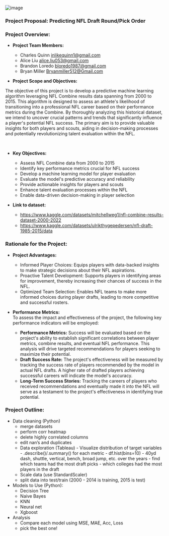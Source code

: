 ![image](https://github.com/CharlesQuinn1/project_4_fantasy_football/assets/128498023/94db26c1-e664-4ba2-a028-62e958fb35bd)


### Project Proposal: Predicting NFL Draft Round/Pick Order

### Project Overview:
*	<b>Project Team Members:</b>
    -	Charles Quinn inlikequinn1@gmail.com 
    -	Alice Liu alice.liu053@gmail.com 
    -	Brandon Loredo  bloredo1987@gmail.com  
    -	Bryan Miller Bryanmiller512@Gmail.com 

*	<b>Project Scope and Objectives:</b><br>
<p>The objective of this project is to develop a predictive machine learning algorithm leveraging NFL Combine results data spanning from 2000 to 2015. This algorithm is designed to assess an athlete's likelihood of transitioning into a professional NFL career based on their performance metrics during the Combine. By thoroughly analyzing this historical dataset, we intend to uncover crucial patterns and trends that significantly influence a player's potential NFL success. The primary aim is to provide valuable insights for both players and scouts, aiding in decision-making processes and potentially revolutionizing talent evaluation within the NFL.</p><br>

*	<b>Key Objectives:</b>
    -	Assess NFL Combine data from 2000 to 2015
    -	Identify key performance metrics crucial for NFL success
    -	Develop a machine learning model for player evaluation
    -	Evaluate the model's predictive accuracy and reliability
    -	Provide actionable insights for players and scouts
    -	Enhance talent evaluation processes within the NFL
    -	Enable data-driven decision-making in player selection

*	<b>Link to dataset:</b>
    -	https://www.kaggle.com/datasets/mitchellweg1/nfl-combine-results-dataset-2000-2022 
    -	https://www.kaggle.com/datasets/ulrikthygepedersen/nfl-draft-1985-2015/data

### Rationale for the Project:
* 	<b>Project Advantages:</b>
    -	Informed Player Choices: Equips players with data-backed insights to make strategic decisions about their NFL aspirations.
    -	Proactive Talent Development: Supports players in identifying areas for improvement, thereby increasing their chances of success in the NFL.
    -	Optimized Team Selection: Enables NFL teams to make more informed choices during player drafts, leading to more competitive and successful rosters.

*	<b>Performance Metrics:</b><br>
    To assess the impact and effectiveness of the project, the following key performance indicators will be employed:
    -	<b>Performance Metrics:</b> Success will be evaluated based on the project's ability to establish significant correlations between player metrics, combine results, and eventual NFL performance. This analysis will drive targeted recommendations for players seeking to maximize their potential.
    -	<b>Draft Success Rate:</b> The project's effectiveness will be measured by tracking the success rate of players recommended by the model in actual NFL drafts. A higher rate of drafted players achieving successful careers will indicate the model's accuracy.
    -	<b>Long-Term Success Stories:</b> Tracking the careers of players who received recommendations and eventually made it into the NFL will serve as a testament to the project's effectiveness in identifying true potential.

### Project Outline:
*	Data cleaning (Python)
    -	merge datasets
    -	perform corr heatmap
    -	delete highly correlated columns
    -	edit nan’s and duplicates
    -	Data exploration (Tableau)
            -	Visualize distribution of target variables
            -	.describe()/.summary() for each metric
            -	df.hist(bins=10)
            -	40yd dash, shuttle, vertical, bench, broad jump, etc. over the years
            -	find which teams had the most draft picks
            -	which colleges had the most players in the draft
    -	Scale data (use StandardScaler)
    -	split data into test/train (2000 - 2014 is training, 2015 is test)
* 	Models to Use (Python):
    -	Decision Tree
    -	Naive Bayes
    -	KNN
    -	Neural net
    -	Xgboost
*	Analysis
    -	Compare each model using MSE, MAE, Acc, Loss
    -	pick the best one! 
